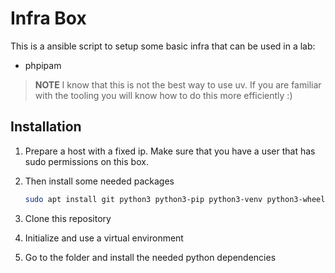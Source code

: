 # Infra Box

This is a ansible script to setup some basic infra that can be used in a lab:

- phpipam

> **NOTE** I know that this is not the best way to use uv. If you are familiar with the tooling you will know how to do this more efficiently :)

## Installation

1. Prepare a host with a fixed ip. Make sure that you have a user that has sudo permissions on this box.

2. Then install some needed packages

    ```bash
    sudo apt install git python3 python3-pip python3-venv python3-wheel python3-setuptools sshpass -y
    ```

3. Clone this repository
4. Initialize and use a virtual environment
5. Go to the folder and install the needed python dependencies
